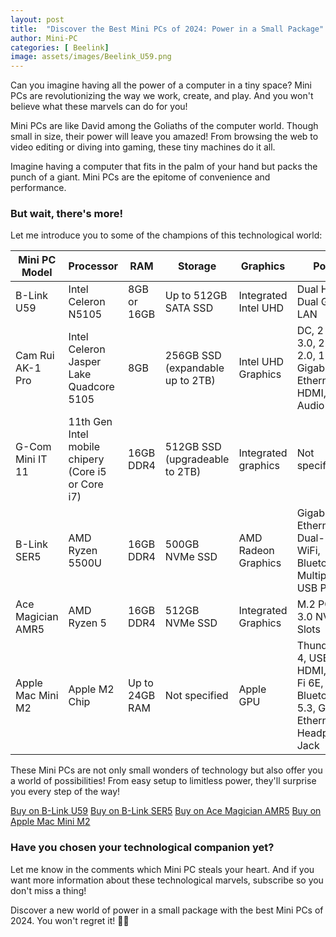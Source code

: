 ```yaml
---
layout: post
title:  "Discover the Best Mini PCs of 2024: Power in a Small Package"
author: Mini-PC
categories: [ Beelink]
image: assets/images/Beelink_U59.png
---
```


Can you imagine having all the power of a computer in a tiny space? Mini PCs are revolutionizing the way we work, create, and play. And you won't believe what these marvels can do for you!

Mini PCs are like David among the Goliaths of the computer world. Though small in size, their power will leave you amazed! From browsing the web to video editing or diving into gaming, these tiny machines do it all.

Imagine having a computer that fits in the palm of your hand but packs the punch of a giant. Mini PCs are the epitome of convenience and performance.

### But wait, there's more!

Let me introduce you to some of the champions of this technological world:

| Mini PC Model     | Processor        | RAM       | Storage          | Graphics             | Ports                        |
|-------------------|------------------|-----------|------------------|----------------------|------------------------------|
| B-Link U59        | Intel Celeron N5105 | 8GB or 16GB | Up to 512GB SATA SSD | Integrated Intel UHD | Dual HDMI, Dual Gigabit LAN |
| Cam Rui AK-1 Pro  | Intel Celeron Jasper Lake Quadcore 5105 | 8GB | 256GB SSD (expandable up to 2TB) | Intel UHD Graphics | DC, 2 USB 3.0, 2 USB 2.0, 1 RJ45 Gigabit Ethernet, 2 HDMI, 1 Audio in/out |
| G-Com Mini IT 11  | 11th Gen Intel mobile chipery (Core i5 or Core i7) | 16GB DDR4 | 512GB SSD (upgradeable to 2TB) | Integrated graphics | Not specified |
| B-Link SER5       | AMD Ryzen 5500U | 16GB DDR4  | 500GB NVMe SSD   | AMD Radeon Graphics  | Gigabit Ethernet, Dual-Band WiFi, Bluetooth, Multiple USB Ports |
| Ace Magician AMR5 | AMD Ryzen 5     | 16GB DDR4  | 512GB NVMe SSD   | Integrated Graphics  | M.2 PCIe 3.0 NVMe Slots    |
| Apple Mac Mini M2 | Apple M2 Chip   | Up to 24GB RAM | Not specified    | Apple GPU            | Thunderbolt 4, USB-A, HDMI, Wi-Fi 6E, Bluetooth 5.3, Gigabit Ethernet, Headphone Jack |

These Mini PCs are not only small wonders of technology but also offer you a world of possibilities! From easy setup to limitless power, they'll surprise you every step of the way!

[Buy on B-Link U59](https://amzn.to/3O1vd4T)
[Buy on B-Link SER5](https://amzn.to/48Jd0QR)
[Buy on Ace Magician AMR5](https://amzn.to/3Ph22v3)
[Buy on Apple Mac Mini M2](https://amzn.to/3V8p379)

### Have you chosen your technological companion yet?

Let me know in the comments which Mini PC steals your heart. And if you want more information about these technological marvels, subscribe so you don't miss a thing!

Discover a new world of power in a small package with the best Mini PCs of 2024. You won't regret it! 🚀✨




